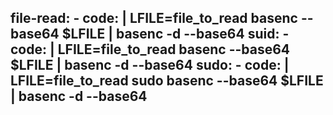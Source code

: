   file-read:
    - code: |
        LFILE=file_to_read
        basenc --base64 $LFILE | basenc -d --base64
  suid:
    - code: |
        LFILE=file_to_read
        basenc --base64 $LFILE | basenc -d --base64
  sudo:
    - code: |
        LFILE=file_to_read
        sudo basenc --base64 $LFILE | basenc -d --base64
---
